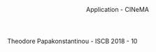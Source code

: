 <header>
Application - CINeMA
</header>




<footer>
Theodore Papakonstantinou - ISCB 2018 - 10
</footer>
